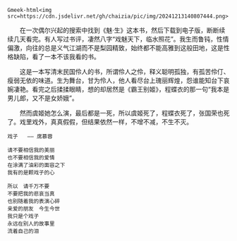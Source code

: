 `Gmeek-html<img src=https://cdn.jsdelivr.net/gh/chaizia/pic/img/20241213140807444.png>`

&emsp;&emsp;在一次偶尔兴起的搜索中找到《魅·生》这本书，然后下载到电子版，断断续续几天看完。有人写过书评，凄然八字“戏魅天下，临水照花”。我生而鲁钝，性情偏激，向往的总是义气江湖而不是梨园精致，始终都不能高雅到这般田地，这是性格缺陷，看了一本不该我看的书。

&emsp;&emsp;这是一本写清末民国伶人的书，所谓伶人之伶，释义聪明孤独，有孤苦伶仃、瘦弱无依的味道。生为舞台，甘为伶人，他人看尽台上瑰丽辉煌，怨谁能知台下哀婉凄艳。看完之后揉揉眼睛，想的却居然是《霸王别姬》，程蝶衣的那一句“我本是男儿郎，又不是女娇娥”。

&emsp;&emsp;然而虞姬她怎么演，最后都是一死，所以虞姬死了，程蝶衣死了，张国荣也死了。戏里戏外，真真假假，但结果依然一样，不增不减，不生不灭。

```
戏子   —— 席慕蓉

请不要相信我的美丽
也不要相信我的爱情
在涂满了油彩的面容之下
我有的是颗戏子的心

所以　请千万不要
不要把我的悲哀当真
也别随着我的表演心碎
亲爱的朋友　今生今世
我只是个戏子
永远在别人的故事里
流着自己的泪
```

<!-- ##{"timestamp":1315275936}## -->